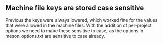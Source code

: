 ## Machine file keys are stored case sensitive

Previous the keys were always lowered, which worked fine for the values that
were allowed in the machine files. With the addition of per-project options
we need to make these sensitive to case, as the options in meson_options.txt
are sensitive to case already.

